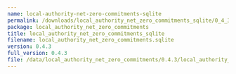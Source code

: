 ```yaml
---
name: local-authority-net-zero-commitments-sqlite
permalink: /downloads/local_authority_net_zero_commitments_sqlite/0_4_3
package: local_authority_net_zero_commitments
title: local_authority_net_zero_commitments_sqlite
filename: local_authority_net_zero_commitments.sqlite
version: 0.4.3
full_version: 0.4.3
file: /data/local_authority_net_zero_commitments/0.4.3/local_authority_net_zero_commitments.sqlite
---
```

